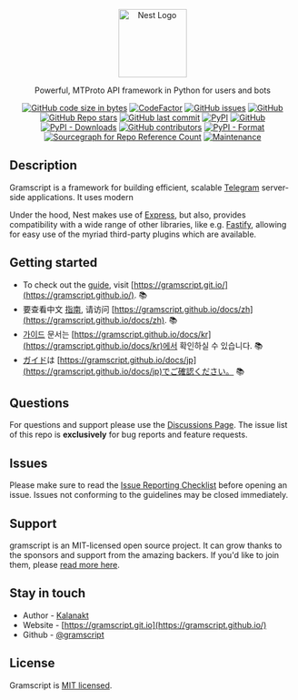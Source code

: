 <p align="center">
  <a href="http://nestjs.com/" target="blank"><img src="https://nestjs.com/img/logo-small.svg" width="120" alt="Nest Logo" /></a>
</p>

  <p align="center">Powerful, MTProto API framework in Python for users and bots</p>
    <p align="center">
<!-- <p align='center'>
  <img alt="GitHub Sparkline" src="https://github.com/gramscript/gramscript">
</p> -->
<a href=""><img alt="GitHub code size in bytes" src="https://img.shields.io/github/languages/code-size/gramscript/gramscript?logo=files&logoColor=f72585"></a>
<a href="https://www.codefactor.io/repository/github/gramscript/gramscript.py/overview/main"><img src="https://www.codefactor.io/repository/github/gramscript/gramscript.py/badge/main" alt="CodeFactor" /></a>
<a href="https://github.com/gramscript/gramscript.py" target="_blank"><img alt="GitHub issues" src="https://img.shields.io/github/issues-raw/gramscript/gramscript?color=8eecf5&logo=anaconda&logoColor=06d6a0"></a>
<a href="https://github.com/gramscript/gramscript.py" target="_blank"><img alt="GitHub" src="https://img.shields.io/github/license/gramscript/gramscript?logo=adguard&logoColor=390099"></a>
<a href="https://github.com/gramscript/gramscript.py" target="_blank"><img alt="GitHub Repo stars" src="https://img.shields.io/github/stars/gramscript/gramscript?color=90e0ef&logoColor=ff4d6d"></a>
<a href="https://github.com/gramscript/gramscript.py"><img alt="GitHub last commit" src="https://img.shields.io/github/last-commit/gramscript/gramscript?logo=electron&logoColor=89fc00"></a>
<a href="https://pypi.org/project/gramscript/"><img alt="PyPI" src="https://img.shields.io/pypi/v/gramscript?logo=adguard&logoColor=89fc00"></a>
<a href="https://github.com/gramscript/gramscript.py"><img alt="GitHub" src="https://img.shields.io/github/license/gramscript/gramscript.py?logo=adguard&logoColor=89fc00"></a>
<a href="https://pypi.org/project/gramscript"><img alt="PyPI - Downloads" src="https://img.shields.io/pypi/dm/gramscript?color=06d6a0&logo=adguard&logoColor=89fc00"></a>
<a href="https://github.com/gramscript/gramscript.py"><img alt="GitHub contributors" src="https://img.shields.io/github/contributors/gramscript/gramscript.py?color=06d6a0&logo=adguard&logoColor=89fc00"></a>
<a href="https://pypi.org/project/gramscript/"><img alt="PyPI - Format" src="https://img.shields.io/pypi/format/gramscript"></a>
<a href="https://github.com/gramscript/gramscript.py"><img alt="Sourcegraph for Repo Reference Count" src="https://img.shields.io/sourcegraph/rrc/https://github.com/gramscript/gramscript.py"></a>
<a href="https://github.com/gramscript/gramscript.py"><img alt="Maintenance" src="https://img.shields.io/maintenance/yes/2022"></a>

## Description

Gramscript is a framework for building efficient, scalable <a href="http://t.me" target="_blank">Telegram</a> server-side applications. It uses modern 

<p>Under the hood, Nest makes use of <a href="https://expressjs.com/" target="_blank">Express</a>, but also, provides compatibility with a wide range of other libraries, like e.g. <a href="https://github.com/fastify/fastify" target="_blank">Fastify</a>, allowing for easy use of the myriad third-party plugins which are available.</p>


## Getting started

* To check out the [guide](https://gramscript.github.io/docs), visit [https://gramscript.git.io/](https://gramscript.github.io/). :books:
* 要查看中文 [指南](readme_zh.md), 请访问 [https://gramscript.github.io/docs/zh](https://gramscript.github.io/docs/zh). :books:
* [가이드](readme_kr.md) 문서는 [https://gramscript.github.io/docs/kr](https://gramscript.github.io/docs/kr)에서 확인하실 수 있습니다. :books:
* [ガイド](readme_jp.md)は [https://gramscript.github.io/docs/jp](https://gramscript.github.io/docs/jp)でご確認ください。 :books:

## Questions

For questions and support please use the [Discussions Page](https://github.com/gramscript/gramscript.py/discussions). The issue list of this repo is **exclusively** for bug reports and feature requests.

## Issues

Please make sure to read the [Issue Reporting Checklist](https://github.com/gramscript/gramscript.py/blob/master/CONTRIBUTING.md#-submitting-an-issue) before opening an issue. Issues not conforming to the guidelines may be closed immediately.

## Support

gramscript is an MIT-licensed open source project. It can grow thanks to the sponsors and support from the amazing backers. If you'd like to join them, please [read more here](https://gramscript.github.io/sponsors).


<!-- ### Sponsors

<table><tr><td align="center" valign="middle">
</table>

## Backers -->

## Stay in touch

* Author - [Kalanakt](https://github.com/kalanakt)
* Website - [https://gramscript.git.io](https://gramscript.github.io/)
* Github - [@gramscript](https://github.com/gramscript/)

## License

Gramscript is [MIT licensed](LICENSE).
